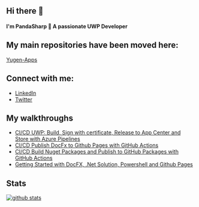 ## Hi there 👋
#### I'm PandaSharp 🐼 A passionate UWP Developer

## My main repositories have been moved here:
[Yugen-Apps](https://github.com/orgs/Yugen-Apps/)

## Connect with me:
- [LinkedIn](https://www.linkedin.com/in/emilianomagliocca/)
- [Twitter](https://twitter.com/PandaSharp_)

## My walkthroughs
- [CI/CD UWP: Build, Sign with certificate, Release to App Center and Store with Azure Pipelines](https://yugen-apps.github.io/yugen-toolkit-docs//articles/walkthroughs/uwp-azure-pipeline.html)
- [CI/CD Publish DocFx to Github Pages with GitHub Actions](https://yugen-apps.github.io/yugen-toolkit-docs//articles/walkthroughs/docfx-github-actions.html)
- [CI/CD Build Nuget Packages and Publish to GitHub Packages with GitHub Actions](https://yugen-apps.github.io/yugen-toolkit-docs//articles/walkthroughs/nuget-github-actions.html)
- [Getting Started with DocFX, .Net Solution, Powershell and Github Pages](https://yugen-apps.github.io/yugen-toolkit-docs//articles/walkthroughs/docfx.html)

## Stats

[![github stats](https://github-readme-stats.vercel.app/api?username=Panda-Sharp)](https://github.com/Panda-Sharp)

<!--
[![github stats](https://github-readme-stats.vercel.app/api/top-langs?username=Panda-Sharp)](https://github.com/Panda-Sharp)
-->
